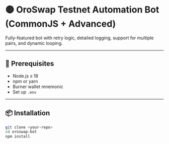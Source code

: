 # 🟡 OroSwap Testnet Automation Bot (CommonJS + Advanced)

Fully-featured bot with retry logic, detailed logging, support for multiple pairs, and dynamic looping.

---

## 🔧 Prerequisites

- Node.js ≥ 18
- npm or yarn
- Burner wallet mnemonic
- Set up `.env`

---

## 📦 Installation

```bash
git clone <your‑repo>
cd oroswap-bot
npm install
